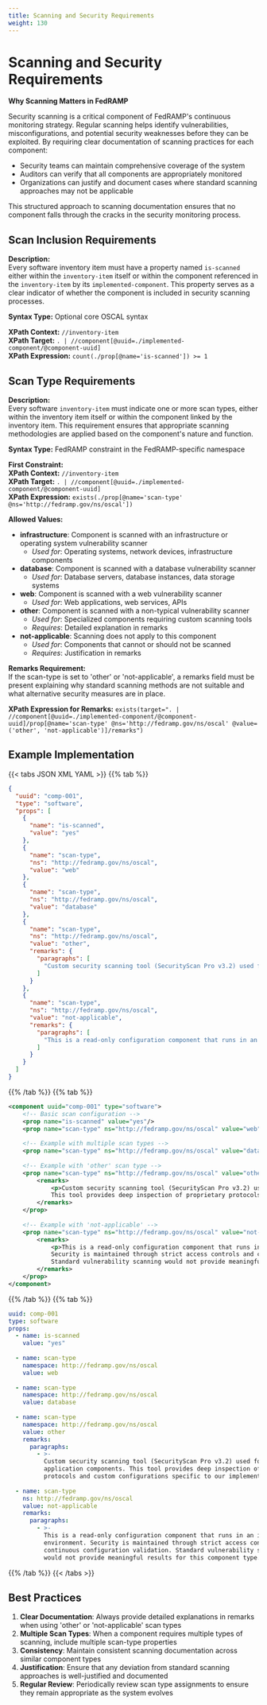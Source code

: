 ```yaml
---
title: Scanning and Security Requirements
weight: 130
---
```

# Scanning and Security Requirements

**Why Scanning Matters in FedRAMP**

Security scanning is a critical component of FedRAMP's continuous monitoring strategy. Regular scanning helps identify vulnerabilities, misconfigurations, and potential security weaknesses before they can be exploited. By requiring clear documentation of scanning practices for each component:

- Security teams can maintain comprehensive coverage of the system
- Auditors can verify that all components are appropriately monitored
- Organizations can justify and document cases where standard scanning approaches may not be applicable

This structured approach to scanning documentation ensures that no component falls through the cracks in the security monitoring process.

## Scan Inclusion Requirements

**Description:**  
Every software inventory item must have a property named `is-scanned` either within the `inventory-item` itself or within the component referenced in the `inventory-item` by its `implemented-component`. This property serves as a clear indicator of whether the component is included in security scanning processes.

**Syntax Type:** Optional core OSCAL syntax

**XPath Context:** `//inventory-item`  
**XPath Target:** `. | //component[@uuid=./implemented-component/@component-uuid]`  
**XPath Expression:** `count(./prop[@name='is-scanned']) >= 1`

## Scan Type Requirements

**Description:**  
Every software `inventory-item` must indicate one or more scan types, either within the inventory item itself or within the component linked by the inventory item. This requirement ensures that appropriate scanning methodologies are applied based on the component's nature and function.

**Syntax Type:** FedRAMP constraint in the FedRAMP-specific namespace

**First Constraint:**  
**XPath Context:** `//inventory-item`  
**XPath Target:** `. | //component[@uuid=./implemented-component/@component-uuid]`  
**XPath Expression:** `exists(./prop[@name='scan-type' @ns='http://fedramp.gov/ns/oscal'])`

**Allowed Values:**
- **infrastructure**: Component is scanned with an infrastructure or operating system vulnerability scanner
  - *Used for*: Operating systems, network devices, infrastructure components
- **database**: Component is scanned with a database vulnerability scanner
  - *Used for*: Database servers, database instances, data storage systems
- **web**: Component is scanned with a web vulnerability scanner
  - *Used for*: Web applications, web services, APIs
- **other**: Component is scanned with a non-typical vulnerability scanner
  - *Used for*: Specialized components requiring custom scanning tools
  - *Requires*: Detailed explanation in remarks
- **not-applicable**: Scanning does not apply to this component
  - *Used for*: Components that cannot or should not be scanned
  - *Requires*: Justification in remarks

**Remarks Requirement:**  
If the scan-type is set to 'other' or 'not-applicable', a remarks field must be present explaining why standard scanning methods are not suitable and what alternative security measures are in place.

**XPath Expression for Remarks:** `exists(target=". | //component[@uuid=./implemented-component/@component-uuid]/prop[@name='scan-type' @ns='http://fedramp.gov/ns/oscal' @value=('other', 'not-applicable')]/remarks")`

## Example Implementation

{{< tabs JSON XML YAML >}}
{{% tab %}}
```json 
{
  "uuid": "comp-001",
  "type": "software",
  "props": [
    {
      "name": "is-scanned",
      "value": "yes"
    },
    {
      "name": "scan-type",
      "ns": "http://fedramp.gov/ns/oscal",
      "value": "web"
    },
    {
      "name": "scan-type",
      "ns": "http://fedramp.gov/ns/oscal",
      "value": "database"
    },
    {
      "name": "scan-type",
      "ns": "http://fedramp.gov/ns/oscal",
      "value": "other",
      "remarks": {
        "paragraphs": [
          "Custom security scanning tool (SecurityScan Pro v3.2) used for specialized application components. This tool provides deep inspection of proprietary protocols and custom configurations specific to our implementation."
        ]
      }
    },
    {
      "name": "scan-type",
      "ns": "http://fedramp.gov/ns/oscal",
      "value": "not-applicable",
      "remarks": {
        "paragraphs": [
          "This is a read-only configuration component that runs in an isolated environment. Security is maintained through strict access controls and continuous configuration validation. Standard vulnerability scanning would not provide meaningful results for this component type."
        ]
      }
    }
  ]
}
```
{{% /tab %}}
{{% tab %}}
```xml
<component uuid="comp-001" type="software">
    <!-- Basic scan configuration -->
    <prop name="is-scanned" value="yes"/>
    <prop name="scan-type" ns="http://fedramp.gov/ns/oscal" value="web"/>
    
    <!-- Example with multiple scan types -->
    <prop name="scan-type" ns="http://fedramp.gov/ns/oscal" value="database"/>
    
    <!-- Example with 'other' scan type -->
    <prop name="scan-type" ns="http://fedramp.gov/ns/oscal" value="other">
        <remarks>
            <p>Custom security scanning tool (SecurityScan Pro v3.2) used for specialized application components. 
            This tool provides deep inspection of proprietary protocols and custom configurations specific to our implementation.</p>
        </remarks>
    </prop>
    
    <!-- Example with 'not-applicable' -->
    <prop name="scan-type" ns="http://fedramp.gov/ns/oscal" value="not-applicable">
        <remarks>
            <p>This is a read-only configuration component that runs in an isolated environment. 
            Security is maintained through strict access controls and continuous configuration validation.
            Standard vulnerability scanning would not provide meaningful results for this component type.</p>
        </remarks>
    </prop>
</component>
```
{{% /tab %}}
{{% tab %}}
```yaml
uuid: comp-001
type: software
props:
  - name: is-scanned
    value: "yes"
  
  - name: scan-type
    namespace: http://fedramp.gov/ns/oscal
    value: web
  
  - name: scan-type
    namespace: http://fedramp.gov/ns/oscal
    value: database
  
  - name: scan-type
    namespace: http://fedramp.gov/ns/oscal
    value: other
    remarks:
      paragraphs:
        - >-
          Custom security scanning tool (SecurityScan Pro v3.2) used for specialized
          application components. This tool provides deep inspection of proprietary
          protocols and custom configurations specific to our implementation.
  
  - name: scan-type
    ns: http://fedramp.gov/ns/oscal
    value: not-applicable
    remarks:
      paragraphs:
        - >-
          This is a read-only configuration component that runs in an isolated
          environment. Security is maintained through strict access controls and
          continuous configuration validation. Standard vulnerability scanning
          would not provide meaningful results for this component type.    
```
{{% /tab %}}
{{< /tabs >}}

## Best Practices

1. **Clear Documentation**: Always provide detailed explanations in remarks when using 'other' or 'not-applicable' scan types
2. **Multiple Scan Types**: When a component requires multiple types of scanning, include multiple scan-type properties
3. **Consistency**: Maintain consistent scanning documentation across similar component types
4. **Justification**: Ensure that any deviation from standard scanning approaches is well-justified and documented
5. **Regular Review**: Periodically review scan type assignments to ensure they remain appropriate as the system evolves
